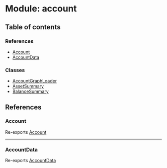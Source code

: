 # Module: account

## Table of contents

### References

- [Account](account.md#account)
- [AccountData](account.md#accountdata)

### Classes

- [AccountGraphLoader](../classes/account.AccountGraphLoader.md)
- [AssetSummary](../classes/account.AssetSummary.md)
- [BalanceSummary](../classes/account.BalanceSummary.md)

## References

### Account

Re-exports [Account](../classes/index.Account.md)

___

### AccountData

Re-exports [AccountData](../classes/index.AccountData.md)
